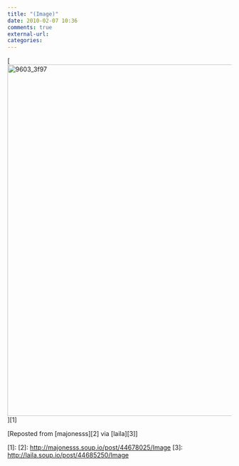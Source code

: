 ```yaml
---
title: "(Image)"
date: 2010-02-07 10:36
comments: true
external-url:
categories:
---
```

[<img src="http://3.asset.soup.io/asset/0676/9603_3f97.jpeg" width="603" height="788" alt="9603_3f97" />][1]

[Reposted from [majonesss][2] via [laila][3]]

  [1]: 
  [2]: http://majonesss.soup.io/post/44678025/Image
  [3]: http://laila.soup.io/post/44685250/Image
